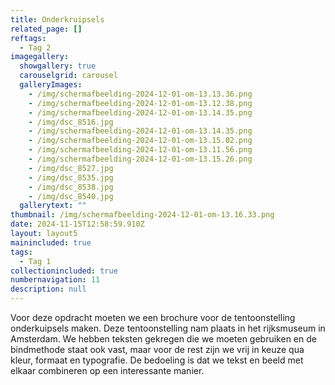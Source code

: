 ```yaml
---
title: Onderkruipsels
related_page: []
reftags:
  - Tag 2
imagegallery:
  showgallery: true
  carouselgrid: carousel
  galleryImages:
    - /img/scherm­afbeelding-2024-12-01-om-13.13.36.png
    - /img/scherm­afbeelding-2024-12-01-om-13.12.38.png
    - /img/scherm­afbeelding-2024-12-01-om-13.14.35.png
    - /img/dsc_8516.jpg
    - /img/scherm­afbeelding-2024-12-01-om-13.14.35.png
    - /img/scherm­afbeelding-2024-12-01-om-13.15.02.png
    - /img/scherm­afbeelding-2024-12-01-om-13.11.56.png
    - /img/scherm­afbeelding-2024-12-01-om-13.15.26.png
    - /img/dsc_8527.jpg
    - /img/dsc_8535.jpg
    - /img/dsc_8538.jpg
    - /img/dsc_8540.jpg
  gallerytext: ""
thumbnail: /img/scherm­afbeelding-2024-12-01-om-13.16.33.png
date: 2024-11-15T12:58:59.910Z
layout: layout5
mainincluded: true
tags:
  - Tag 1
collectionincluded: true
numbernavigation: 11
description: null
---
```

Voor deze opdracht moeten we een brochure voor de tentoonstelling onderkuipsels maken. Deze tentoonstelling nam plaats in het rijksmuseum in Amsterdam. We hebben teksten gekregen die we moeten gebruiken en de bindmethode staat ook vast, maar voor de rest zijn we vrij in keuze qua kleur, formaat en typografie. De bedoeling is dat we tekst en beeld met elkaar combineren op een interessante manier.